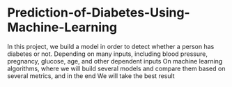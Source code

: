 # Prediction-of-Diabetes-Using-Machine-Learning
In this project, we build a model in order to detect whether a person has diabetes or not. Depending on many inputs, including blood pressure, pregnancy, glucose, age, and other dependent inputs On machine learning algorithms, where we will build several models and compare them based on several metrics, and in the end We will take the best result
